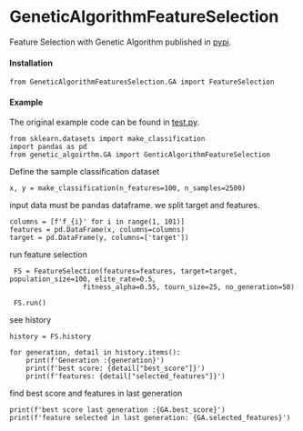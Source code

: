 # GeneticAlgorithmFeatureSelection
Feature Selection with Genetic Algorithm published in [pypi](https://pypi.org/project/GeneticAlgorithmFeatureSelection/).

#### Installation
    from GeneticAlgorithmFeaturesSelection.GA import FeatureSelection
    
#### Example

The original example code can be found in [test.py](https://github.com/alisharifi2000/GeneticAlgorithmFeatureSelection/blob/main/tests/test.py).
    
    from sklearn.datasets import make_classification
    import pandas as pd
    from genetic_algoirthm.GA import GenticAlgorithmFeatureSelection
    
Define the sample classification dataset
    
    x, y = make_classification(n_features=100, n_samples=2500)

input data must be pandas dataframe. we split target and features.
    
    columns = [f'f_{i}' for i in range(1, 101)]
    features = pd.DataFrame(x, columns=columns)
    target = pd.DataFrame(y, columns=['target'])
    
run feature selection

     FS = FeatureSelection(features=features, target=target, population_size=100, elite_rate=0.5,
                      fitness_alpha=0.55, tourn_size=25, no_generation=50)
     
     FS.run()
     
see history 
     
    history = FS.history

    for generation, detail in history.items():
        print(f'Generation :{generation}')
        print(f'best score: {detail["best_score"]}')
        print(f'features: {detail["selected_features"]}')
        
find best score and features in last generation
    
    print(f'best score last generation :{GA.best_score}')
    print(f'feature selected in last generation: {GA.selected_features}')
